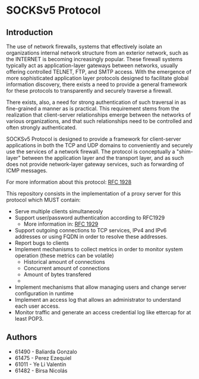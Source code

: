 
# SOCKSv5 Protocol

## Introduction

The use of network firewalls, systems that effectively isolate an organizations internal network structure from an exterior network, such as the INTERNET is becoming increasingly popular.  These firewall systems typically act as application-layer gateways between networks, usually offering controlled TELNET, FTP, and SMTP access. With the emergence of more sophisticated application layer protocols designed to facilitate global information discovery, there exists a need to provide a general framework for these protocols to transparently and securely traverse a firewall.

There exists, also, a need for strong authentication of such traversal in as fine-grained a manner as is practical. This requirement stems from the realization that client-server relationships emerge between the networks of various organizations, and that such relationships need to be controlled and often strongly authenticated.

SOCKSv5 Protocol is designed to provide a framework for client-server applications in both the TCP and UDP domains to conveniently and securely use the services of a network firewall. The protocol is conceptually a "shim-layer" between the application layer and the transport layer, and as such does not provide network-layer gateway services, such as forwarding of ICMP messages.

For more information about this protocol: [RFC 1928](https://datatracker.ietf.org/doc/html/rfc1928)

This repository consists in the implementation of a proxy server for this protocol which MUST contain:

 - Serve multiple clients simultaneosly
 - Support user/password authentication according to RFC1929
	 - More information in: [RFC 1929](https://datatracker.ietf.org/doc/html/rfc1929)
 - Support outgoing connections to TCP services, IPv4 and IPv6 addresses or using FQDN in order to resolve these addresses.
 - Report bugs to clients
 - Implement mechanisms to collect metrics in order to monitor system operation (these metrics can be volatile)
	 - Historical amount of connections
	 - Concurrent amount of connections
	 - Amount of bytes transfered
	 -  
 - Implement mechanisms that allow managing users and change server configuration in runtime
 - Implement an access log that allows an administrator to understand each user access.
 - Monitor traffic and generate an access credential log like ettercap for at least POP3.


## Authors
- 61490 - Baliarda Gonzalo
- 61475 - Perez Ezequiel
- 61011 - Ye Li Valentín
- 61482 - Birsa Nicolás